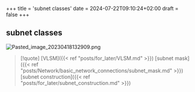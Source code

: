 +++
title = 'subnet classes'
date = 2024-07-22T09:10:24+02:00
draft = false
+++

## subnet classes 
![Pasted_image_20230418132909.png](/Notes/Pasted_image_20230418132909.png)

>[!quote] [VLSM]({{< ref "posts/for_later/VLSM.md" >}}) [subnet mask]({{< ref "posts/Network/basic_network_connections/subnet_mask.md" >}}) [subnet construction]({{< ref "posts/for_later/subnet_construction.md" >}})